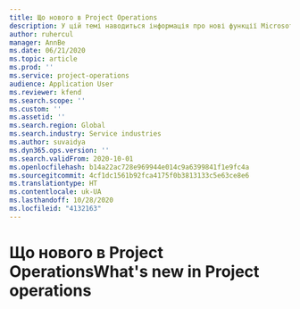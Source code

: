 ```yaml
---
title: Що нового в Project Operations
description: У цій темі наводиться інформація про нові функції Microsoft Dynamics 365 Project Operations.
author: ruhercul
manager: AnnBe
ms.date: 06/21/2020
ms.topic: article
ms.prod: ''
ms.service: project-operations
audience: Application User
ms.reviewer: kfend
ms.search.scope: ''
ms.custom: ''
ms.assetid: ''
ms.search.region: Global
ms.search.industry: Service industries
ms.author: suvaidya
ms.dyn365.ops.version: ''
ms.search.validFrom: 2020-10-01
ms.openlocfilehash: b14a22ac728e969944e014c9a6399841f1e9fc4a
ms.sourcegitcommit: 4cf1dc1561b92fca4175f0b3813133c5e63ce8e6
ms.translationtype: HT
ms.contentlocale: uk-UA
ms.lasthandoff: 10/28/2020
ms.locfileid: "4132163"
---
```

# <a name="whats-new-in-project-operations"></a><span data-ttu-id="f3f31-103">Що нового в Project Operations</span><span class="sxs-lookup"><span data-stu-id="f3f31-103">What's new in Project operations</span></span>
